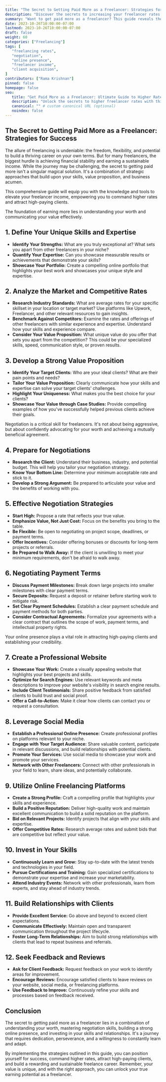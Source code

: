 ```yaml
---
title: "The Secret to Getting Paid More as a Freelancer: Strategies for Success"
description: "Discover the secrets to increasing your freelancer rates and earning more! This comprehensive guide covers essential strategies, from understanding your worth to negotiating effectively, and building a strong online presence."
summary: "Want to get paid more as a freelancer? This guide reveals the secrets to achieving higher rates, including defining your value, mastering negotiation skills, and building a powerful online portfolio. Learn how to attract high-paying clients and earn the income you deserve."
date: 2023-10-26T10:00:00-07:00
lastmod: 2023-10-26T10:00:00-07:00
draft: false
weight: 60
categories: ["Freelancing"]
tags: [
   "freelancing rates",
   "negotiation",
   "online presence",
   "freelancer income",
   "client acquisition",
]
contributors: ["Rama Krishnan"]
pinned: false
homepage: false
seo:
   title: "Get Paid More as a Freelancer: Ultimate Guide to Higher Rates" # custom title (optional)
   description: "Unlock the secrets to higher freelancer rates with this comprehensive guide. Learn negotiation strategies, build a strong online presence, and attract high-paying clients." # custom description (recommended)
   canonical: "" # custom canonical URL (optional)
   noindex: false
---
```


## The Secret to Getting Paid More as a Freelancer: Strategies for Success

The allure of freelancing is undeniable: the freedom, flexibility, and potential to build a thriving career on your own terms. But for many freelancers, the biggest hurdle is achieving financial stability and earning a sustainable income. While the journey may be challenging, the secret to getting paid more isn't a singular magical solution. It's a combination of strategic approaches that build upon your skills, value proposition, and business acumen.

This comprehensive guide will equip you with the knowledge and tools to elevate your freelancer income, empowering you to command higher rates and attract high-paying clients.

The foundation of earning more lies in understanding your worth and communicating your value effectively.

## 1. Define Your Unique Skills and Expertise

- **Identify Your Strengths:** What are you truly exceptional at? What sets you apart from other freelancers in your niche?
- **Quantify Your Expertise:** Can you showcase measurable results or achievements that demonstrate your skills?
- **Showcase Your Portfolio:** Create a compelling online portfolio that highlights your best work and showcases your unique style and expertise.

## 2. Analyze the Market and Competitive Rates

- **Research Industry Standards:** What are average rates for your specific skillset in your location or target market? Use platforms like Upwork, Freelancer, and other relevant resources to gain insights.
- **Benchmark Against Competitors:** Examine the rates and offerings of other freelancers with similar experience and expertise. Understand how your skills and experience compare.
- **Consider Your Value Proposition:** What unique value do you offer that sets you apart from the competition? This could be your specialized skills, speed, communication style, or proven results.

## 3. Develop a Strong Value Proposition

- **Identify Your Target Clients:** Who are your ideal clients? What are their pain points and needs?
- **Tailor Your Value Proposition:** Clearly communicate how your skills and expertise can solve your target clients' challenges.
- **Highlight Your Uniqueness:** What makes you the best choice for your clients?
- **Showcase Your Value through Case Studies:** Provide compelling examples of how you've successfully helped previous clients achieve their goals.

Negotiation is a critical skill for freelancers. It's not about being aggressive, but about confidently advocating for your worth and achieving a mutually beneficial agreement.

## 4. Prepare for Negotiations

- **Research the Client:** Understand their business, industry, and potential budget. This will help you tailor your negotiation strategy.
- **Know Your Bottom Line:** Determine your minimum acceptable rate and stick to it.
- **Develop a Strong Argument:** Be prepared to articulate your value and the benefits of working with you.

## 5. Effective Negotiation Strategies

- **Start High:** Propose a rate that reflects your true value.
- **Emphasize Value, Not Just Cost:** Focus on the benefits you bring to the table.
- **Be Flexible:** Be open to negotiating on project scope, deadlines, or payment terms.
- **Offer Incentives:** Consider offering bonuses or discounts for long-term projects or referrals.
- **Be Prepared to Walk Away:** If the client is unwilling to meet your minimum requirements, don't be afraid to walk away.

## 6. Negotiating Payment Terms

- **Discuss Payment Milestones:** Break down large projects into smaller milestones with clear payment terms.
- **Secure Deposits:** Request a deposit or retainer before starting work to mitigate risk.
- **Set Clear Payment Schedules:** Establish a clear payment schedule and payment methods for both parties.
- **Consider Contractual Agreements:** Formalize your agreements with a clear contract that outlines the scope of work, payment terms, and intellectual property rights.

Your online presence plays a vital role in attracting high-paying clients and establishing your credibility.

## 7. Create a Professional Website

- **Showcase Your Work:** Create a visually appealing website that highlights your best projects and skills.
- **Optimize for Search Engines:** Use relevant keywords and meta descriptions to improve your website's visibility in search engine results.
- **Include Client Testimonials:** Share positive feedback from satisfied clients to build trust and social proof.
- **Offer a Call-to-Action:** Make it clear how clients can contact you or request a consultation.

## 8. Leverage Social Media

- **Establish a Professional Online Presence:** Create professional profiles on platforms relevant to your niche.
- **Engage with Your Target Audience:** Share valuable content, participate in relevant discussions, and build relationships with potential clients.
- **Promote Your Services:** Use social media to showcase your work and promote your services.
- **Network with Other Freelancers:** Connect with other professionals in your field to learn, share ideas, and potentially collaborate.

## 9. Utilize Online Freelancing Platforms

- **Create a Strong Profile:** Craft a compelling profile that highlights your skills and experience.
- **Build a Positive Reputation:** Deliver high-quality work and maintain excellent communication to build a solid reputation on the platform.
- **Bid on Relevant Projects:** Identify projects that align with your skills and expertise.
- **Offer Competitive Rates:** Research average rates and submit bids that are competitive but reflect your value.

## 10. Invest in Your Skills

- **Continuously Learn and Grow:** Stay up-to-date with the latest trends and technologies in your field.
- **Pursue Certifications and Training:** Gain specialized certifications to demonstrate your expertise and increase your marketability.
- **Attend Industry Events:** Network with other professionals, learn from experts, and stay ahead of industry trends.

## 11. Build Relationships with Clients

- **Provide Excellent Service:** Go above and beyond to exceed client expectations.
- **Communicate Effectively:** Maintain open and transparent communication throughout the project lifecycle.
- **Foster Long-Term Relationships:** Aim to build strong relationships with clients that lead to repeat business and referrals.

## 12. Seek Feedback and Reviews

- **Ask for Client Feedback:** Request feedback on your work to identify areas for improvement.
- **Encourage Reviews:** Encourage satisfied clients to leave reviews on your website, social media, or freelancing platforms.
- **Use Feedback to Improve:** Continuously refine your skills and processes based on feedback received.

## Conclusion

The secret to getting paid more as a freelancer lies in a combination of understanding your worth, mastering negotiation skills, building a strong online presence, and investing in your skills and relationships. It's a journey that requires dedication, perseverance, and a willingness to constantly learn and adapt.

By implementing the strategies outlined in this guide, you can position yourself for success, command higher rates, attract high-paying clients, and build a rewarding and sustainable freelance career. Remember, your value is unique, and with the right approach, you can unlock your true earning potential as a freelancer.
